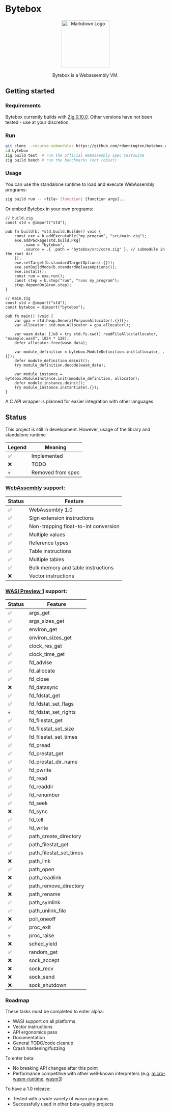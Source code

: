 # Bytebox

<div align="center">
<a href=https://webassembly.org/><img src="https://avatars.githubusercontent.com/u/11578470?s=200&v=4" alt="Markdown Logo" width="150"/></a>

Bytebox is a Webassembly VM.
</div>

## Getting started

### Requirements
Bytebox currently builds with [Zig 0.10.0](https://ziglang.org/download). Other versions have not been tested - use at your discretion.

### Run

```sh
git clone --recurse-submodules https://github.com/rdunnington/bytebox.git
cd bytebox
zig build test  # run the official WebAssembly spec testsuite
zig build bench # run the benchmarks (not robust)
```

### Usage

You can use the standalone runtime to load and execute WebAssembly programs:
```sh
zig build run -- <file> [function] [function args]...
```

Or embed Bytebox in your own programs:

```zig
// build.zig
const std = @import("std");

pub fn build(b: *std.build.Builder) void {
    const exe = b.addExecutable("my_program", "src/main.zig");
    exe.addPackage(std.build.Pkg{
        .name = "bytebox",
        .source = .{ .path = "bytebox/src/core.zig" }, // submodule in the root dir
    });
    exe.setTarget(b.standardTargetOptions(.{}));
    exe.setBuildMode(b.standardReleaseOptions());
    exe.install();
    const run = exe.run();
    const step = b.step("run", "runs my_program");
    step.dependOn(&run.step);
}

// main.zig
const std = @import("std");
const bytebox = @import("bytebox");

pub fn main() !void {
    var gpa = std.heap.GeneralPurposeAllocator(.{}){};
    var allocator: std.mem.Allocator = gpa.allocator();

    var wasm_data: []u8 = try std.fs.cwd().readFileAlloc(allocator, "example.wasm", 1024 * 128);
    defer allocator.free(wasm_data);

    var module_definition = bytebox.ModuleDefinition.init(allocator, .{});
    defer module_definition.deinit();
    try module_definition.decode(wasm_data);

    var module_instance = bytebox.ModuleInstance.init(&module_definition, allocator);
    defer module_instance.deinit();
    try module_instance.instantiate(.{});
}
```

A C API wrapper is planned for easier integration with other languages.

## Status

This project is still in development. However, usage of the library and standalone runtime 

| Legend | Meaning |
| --- | --- |
|✅|Implemented|
|❌|TODO|
|💀|Removed from spec|

### [WebAssembly](https://webassembly.github.io/spec/core/index.html) support:

| Status | Feature |
| --- | --- |
|✅|WebAssembly 1.0|
|✅|Sign extension instructions|
|✅|Non-trapping float-to-int conversion|
|✅|Multiple values|
|✅|Reference types|
|✅|Table instructions|
|✅|Multiple tables|
|✅|Bulk memory and table instructions|
|❌|Vector instructions|

### [WASI Preview 1](https://github.com/WebAssembly/WASI/tree/main) support:

| Status | Feature |
| --- | --- |
|✅|args_get|
|✅|args_sizes_get|
|✅|environ_get|
|✅|environ_sizes_get|
|✅|clock_res_get|
|✅|clock_time_get|
|✅|fd_advise|
|✅|fd_allocate|
|✅|fd_close|
|❌|fd_datasync|
|✅|fd_fdstat_get|
|✅|fd_fdstat_set_flags|
|💀|fd_fdstat_set_rights|
|✅|fd_filestat_get|
|✅|fd_filestat_set_size|
|✅|fd_filestat_set_times|
|✅|fd_pread|
|✅|fd_prestat_get|
|✅|fd_prestat_dir_name|
|✅|fd_pwrite|
|✅|fd_read|
|✅|fd_readdir|
|✅|fd_renumber|
|✅|fd_seek|
|❌|fd_sync|
|✅|fd_tell|
|✅|fd_write|
|✅|path_create_directory|
|✅|path_filestat_get|
|✅|path_filestat_set_times|
|❌|path_link|
|✅|path_open|
|❌|path_readlink|
|✅|path_remove_directory|
|❌|path_rename|
|✅|path_symlink|
|✅|path_unlink_file|
|❌|poll_oneoff|
|✅|proc_exit|
|💀|proc_raise|
|❌|sched_yield|
|✅|random_get|
|❌|sock_accept|
|❌|sock_recv|
|❌|sock_send|
|❌|sock_shutdown|

### Roadmap
These tasks must be completed to enter alpha:
* WASI support on all platforms
* Vector instructions
* API ergonomics pass
* Documentation
* General TODO/code cleanup
* Crash hardening/fuzzing

To enter beta:
* No breaking API changes after this point
* Performance competitive with other well-known interpreters (e.g. [micro-wasm-runtime](https://github.com/bytecodealliance/wasm-micro-runtime), [wasm3](https://github.com/wasm3/wasm3))

To have a 1.0 release:
* Tested with a wide variety of wasm programs
* Successfully used in other beta-quality projects
